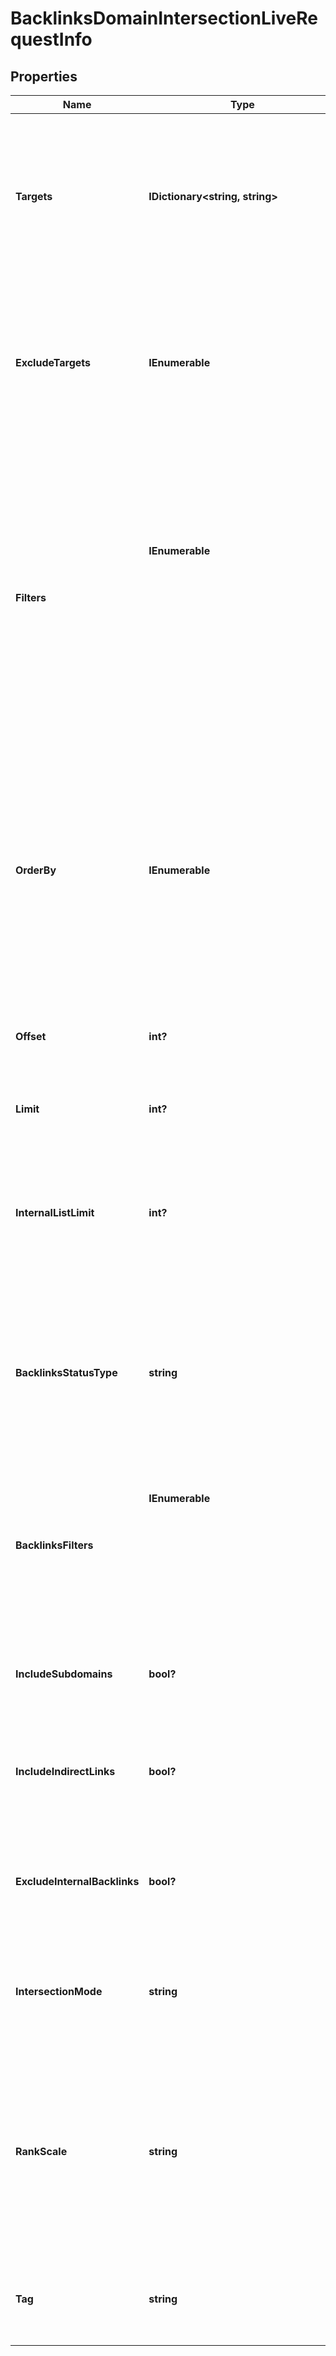 # BacklinksDomainIntersectionLiveRequestInfo


## Properties

| Name | Type | Description | Notes |
|------------ | ------------- | ------------- | -------------|
**Targets** | **IDictionary<string, string>** | domains, subdomains or webpages to get links for<br>required field<br>you can set up to 20 domains, subdomains or webpages<br>a domain or a subdomain should be specified without https:// and www.<br>a page should be specified with absolute URL (including http:// or https://)<br>example:<br>'targets': {<br>'1': 'http://planet.postgresql.org/',<br>'2': 'http://gborg.postgresql.org/'<br>} |[optional]|
**ExcludeTargets** | **IEnumerable<string>** | domains, subdomains or webpages you want to exclude<br>optional field<br>you can specify up to 10 domains, subdomains or webpages<br>if you use this array, results will contain the referring domains that link to targets but don’t link to exclude_targets<br>example:<br>'exclude_targets': [<br>'bbc.com',<br>'https://www.apple.com/iphone/*',<br>'https://dataforseo.com/apis/*'] |[optional]|
**Filters** | **IEnumerable<object>** | array of results filtering parameters<br>optional field<br>you can add several filters at once (8 filters maximum)<br>you should set a logical operator and, or between the conditions<br>the following operators are supported:<br>regex, not_regex, =, <>, in, not_in, like, not_like, ilike, not_ilike, match, not_match<br>you can use the % operator with like and not_like to match any string of zero or more characters<br>example:<br>['1.internal_links_count','>','1']<br>[['2.referring_pages','>','2'],<br>'and',<br>['1.backlinks','>','10']]<br>[['1.first_seen','>','2017-10-23 11:31:45 +00:00'],<br>'and',<br>[['2.target','like','%dataforseo.com%'],'or',['1.referring_domains','>','10']]]<br>The full list of possible filters is available here. |[optional]|
**OrderBy** | **IEnumerable<string>** | results sorting rules<br>optional field<br>you can use the same values as in the filters array to sort the results<br>possible sorting types:<br>asc – results will be sorted in the ascending order<br>desc – results will be sorted in the descending order<br>you should use a comma to set up a sorting type<br>example:<br>['backlinks,desc']<br>note that you can set no more than three sorting rules in a single request<br>you should use a comma to separate several sorting rules<br>example:<br>['backlinks,desc','rank,asc'] |[optional]|
**Offset** | **int?** | offset in the array of returned results<br>optional field<br>default value: 0<br>if you specify the 10 value, the first ten backlinks in the results array will be omitted and the data will be provided for the successive backlinks |[optional]|
**Limit** | **int?** | the maximum number of returned results<br>optional field<br>default value: 100<br>maximum value: 1000 |[optional]|
**InternalListLimit** | **int?** | maximum number of elements within internal arrays<br>optional field<br>you can use this field to limit the number of elements within the following arrays:<br>referring_links_tld<br>referring_links_types<br>referring_links_attributes<br>referring_links_platform_types<br>referring_links_semantic_locations<br>default value: 10<br>maximum value: 1000 |[optional]|
**BacklinksStatusType** | **string** | set what backlinks to return and count<br>optional field<br>you can use this field to choose what backlinks will be returned and used for aggregated metrics for your targets;<br>possible values:<br>all – all backlinks will be returned and counted;<br>live – backlinks found during the last check will be returned and counted;<br>lost – lost backlinks will be returned and counted;<br>default value: live |[optional]|
**BacklinksFilters** | **IEnumerable<object>** | filter the backlinks of your target<br>optional field<br>you can use this field to filter the initial backlinks that will be included in the dataset for aggregated metrics for your target<br>you can filter the backlinks by all fields available in the response of this endpoint<br>using this parameter, you can include only dofollow backlinks in the response and create a flexible backlinks dataset to calculate the metrics for<br>example:<br>'backlinks_filters': [['dofollow', '=', true]] |[optional]|
**IncludeSubdomains** | **bool?** | indicates if the subdomains of the target will be included in the search<br>optional field<br>if set to false, the subdomains will be ignored<br>default value: true |[optional]|
**IncludeIndirectLinks** | **bool?** | indicates if indirect links to the targets will be included in the results<br>optional field<br>if set to true, the results will include data on indirect links pointing to a page that either redirects to a target, or points to a canonical page<br>if set to false, indirect links will be ignored<br>default value: true |[optional]|
**ExcludeInternalBacklinks** | **bool?** | indicates whether the backlinks from subdomains of the target are excluded<br>optional field<br>if set to false, the backlinks from subdomains of the target will be omitted and you won’t receive the same domain in the response;<br>default value: true |[optional]|
**IntersectionMode** | **string** | indicates whether to intersect backlinks<br>optional field<br>use this field to intersect or merge results for the specified domains<br>possible values: all, partial<br>all – results are based on all backlinks;<br>partial – results are based on the intersecting backlinks only;<br>default value: all |[optional]|
**RankScale** | **string** | defines the scale used for calculating and displaying the rank, domain_from_rank, and page_from_rank values<br>optional field<br>you can use this parameter to choose whether rank values are presented on a 0–100 or 0–1000 scale<br>possible values:<br>one_hundred — rank values are displayed on a 0–100 scale<br>one_thousand — rank values are displayed on a 0–1000 scale<br>default value: one_thousand<br>learn more about how this parameter works and how ranking metrics are calculated in this Help Center article |[optional]|
**Tag** | **string** | user-defined task identifier<br>optional field<br>the character limit is 255<br>you can use this parameter to identify the task and match it with the result<br>you will find the specified tag value in the data object of the response |[optional]|